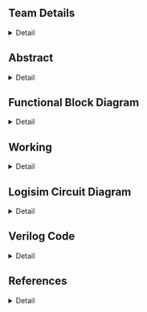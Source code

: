 
<!-- First Section -->
## Team Details
<details>
  <summary>Detail</summary>

  > Semester: 3rd Sem B. Tech. CSE

  > Section: S1

  > Team ID: S1-T3

  > Member-1: Abhijit Kar, 231CS106, abhijitkar.231cs106@nitk.edu.in

  > Member-2: Sarth Santosh Shah, 231CS154, sarthshah.231cs154@nitk.edu.in

  > Member-3: Aaryan Yadav, 231CS104, aaryanyadav.231cs104@nitk.edu.in
</details>

<!-- Second Section -->
## Abstract
<details>
  <summary>Detail</summary>
  
1. **Motivation:** For a runner, every step marks progress, and every heartbeat reflects determination. Running is more than just physical activity—it’s a journey of self-improvement and resilience. To support this growth, a tool is needed to accurately track performance and inspire continuous improvement. Our goal is to create a system that focuses on essential metrics like steps, distance, and heart rate, without the complexity of overcomplicated devices. One of our teammates, an avid runner who has participated in several college events, identified the need for such a device, believing it would help enhance performance. His experience was a key factor in motivating us to pursue this project. Real-time data offers powerful motivation, pushing runners to reach new personal bests. This project is about more than building a performance tracker; it’s about capturing the spirit of running—helping runners celebrate progress, understand their limits, and push beyond them.

2. **Problem Statement:** Optimizing physical performance is essential for runners, athletes, and fitness enthusiasts in today’s active lifestyle. Effective monitoring of performance metrics is crucial for enhancing training efficiency and ensuring user safety during exercise. While many advanced gadgets are available, the challenge lies in creating a simple, cost-effective, and reliable system using fundamental digital logic components. This project proposes the **Runner’s Performance Monitoring System**, utilizing logic gates to measure essential metrics, including steps taken, distance traveled, maximum heart rate, average heart rate, and safety alerts. The system will provide real-time motivational feedback and safety classifications, empowering runners to enhance their training while remaining safe. The core idea is to design a digital system that operates without the complexity of microcontrollers or software solutions. It will leverage combinational circuits, counters, registers, flip-flops, and comparators to process and display necessary data, enabling efficient operation focused on critical parameters for tracking, optimizing, and ensuring the safety of a runner’s performance.

3. **Features:** This system is designed to assist athletes in monitoring their performance during running sessions, using both sequential and combinational circuits. It consists of five key components:
    1. **Heartbeat Monitoring System:** Plays a crucial role in ensuring the athlete’s safety during workouts. It continuously monitors heart rate inputs taken at regular intervals and calculates the average heartbeat instantaneously.
    - The system has two types of classifications:
      - Based on the instantaneous heart rate:
        - a. **Green State (Safe Heartbeat):** Indicates that the athlete’s heart rate is within a safe range, allowing them to continue their activity without concern.
        - b. **Yellow State (Warning):** Signals that the heart rate is approaching a threshold that may require caution, prompting the athlete to be aware of their exertion level.
        - c. **Red State (Emergency Heartbeat):** Represents a critical condition where the heart rate exceeds safe limits. If this state is reached, an alarm is triggered to alert the athlete to take immediate action.
      - Based on the average heart rate: At the end of the run, the system evaluates the athlete’s average heart rate and classifies their performance into one of three distinct stages:
        - a. **Warmup Zone:** The athlete’s average heart rate remains low, indicating a light exercise intensity, suitable for warming up the body before engaging in more strenuous activity.
        - b. **Fat Burning Zone:** The heart rate is elevated to an optimal range for burning fat, where the body efficiently uses fat as the primary energy source. This zone is ideal for sustained, moderate-intensity exercise.
        - c. **Maximum Effort Zone:** The heart rate reaches a high level, pushing the athlete into a more intense workout. This is ideal for short bursts of high-intensity effort.
    - Additionally, the system records the peak heartbeat of the athlete during the session, providing valuable data for evaluating cardiovascular fitness. Knowing the peak heart rate helps athletes adjust their training intensity and avoid overexertion.
    2. **Pedometer:** Tracks the steps covered by the athlete and calculates the distance traveled during their run. It requires the user to input their stride length, which allows for accurate distance measurements.
    - **Key Features include:**
      - **Real-Time Step Counting:** Continuously counts the number of steps taken, providing immediate feedback on the athlete’s activity level.
      - **Distance Calculation:** Displays the total distance covered based on the stride length, enabling athletes to set and achieve distance goals.
      - **Speed Calculation:** Calculates and displays the athlete’s speed in real-time, helping them gauge their pace and make adjustments as needed.
      - **Time Tracking:** Records the duration of the workout, allowing users to analyze their pace and improve their running strategy.
      - **Calories Burnt Calculation and Display:** The system provides an estimate of how many calories the athlete has burned during the session.

    3. **Time Monitoring System:** It includes a stopwatch that activates when the athlete starts their activity. This stopwatch is vital, as multiple components in the system depend on it. It continuously tracks the duration of the workout and is essential for calculating key performance metrics, including speed, distance covered, and calories burned. Its integration ensures real-time accuracy and consistency, supporting other features like heartbeat monitoring and the pedometer. This allows athletes to receive precise feedback on their performance and make informed adjustments during their sessions.

    4. **Alarm System:** An integrated alarm system is triggered when the heart rate enters the red state. This alarm acts as a critical safety feature, alerting the athlete to take immediate action to prevent potential health risks.

    5. **End of Session Summary:** At the conclusion of each workout session, the system provides a comprehensive end-of-session summary. This summary includes:
    - Average heartbeat
    - Peak heartbeat
    - Total distance covered
    - Total steps taken
    - Total calories burnt
    - Total workout duration
    This summary helps athletes analyze their performance, set future goals, and track their progress over time.
</details>

<!-- Third Section -->
## Functional Block Diagram
<details>
  <summary>Detail</summary>

  ![S1-T3 drawio (2)](https://github.com/user-attachments/assets/bb8c1ee6-9e70-48a7-bb97-61a31b19ca7a)

</details>


<!-- Fourth Section -->
## Working
<details>
  <summary>Detail</summary>
      Main Module: In this system, the user’s heart rate and steps per second are provided as inputs. Additionally, the user
      selects the type of run, which can be either a walk, light jog, fast jog, or sprint. The circuit is activated by a start button
      that links and synchronizes all the other modules. When the user initiates the run, the input data is stored and distributed to
      the various modules, each responsible for specific functionalities and calculations. These modules process the data to generate
      different classifications based on the user’s performance. Upon completion of the run, the final results are displayed, providing a
      comprehensive overview of the runner’s performance.

  ## 1. Stopwatch (Time Monitoring System)  
This module governs the operation of the entire circuit. It is enabled when the runner starts running and is deactivated once the run is completed. The module consists of the following submodules:  

- **Timer Module**: Utilizes mod-10 and mod-6 counters to generate the time elapsed in hours, minutes, and seconds.  
- **Timer Display Module**: Comprises 7-segment display decoders and converters for displaying the elapsed time.  

## 2. Heart Rate Monitoring System  
This system tracks and evaluates the runner's heart rate and includes the following components:  

- **Heart Rate Generator Module**: Acts as a replacement for a heart rate sensor, generating unique heart rate values every second using specific logic, which are then input into the system.  
- **Average Heart Rate and Calories Burnt Module**: Employs combinational circuits to calculate two key features: average heart rate and calories burned. For calories burned, we developed a formula that closely replicates real-world values using the average heart rate for calculations:  
  - **Calories Burnt = Average Heart Rate × Time Elapsed × Constant** (where constant = 0.0015).  
- **Performance Evaluator**: This module evaluates the runner's performance by comparing the current heart rate values to those from a previous run. After each run, the instantaneous heart rate values are stored in a set of registers governed by specific logic. During the next run, current values are compared to the previously stored values, and the registers are updated regularly after each run is completed.  
- **Peak Heart Rate**: The maximum heart rate of the runner is updated instantaneously.  

The system makes two types of classifications:  
1. Based on instantaneous heart rate.  
2. Based on average heart rate.  

## 3. Pedometer  
This module focuses on calculating various parameters based on the runner's steps per second and allows the runner to select the type of run they desire:  

- **Step Generator**: Serves as a replacement for a step sensor, generating unique values of steps per second using specific logic every second, which are passed as input to the system.  
- **Speed and Distance Module**: Comprises combinational circuits for performing arithmetic calculations related to speed and distance.  
- **Trainer Module**: Compares the runner's current speed to their desired speed (indicated by the input type of run) and provides real-time feedback to help the runner adjust their pace as needed.  

## 4. Display Modules  
This module consists of components that convert binary numbers to BCD (Binary-Coded Decimal) numbers. The BCD values are then utilized by a 7-segment display decoder, which finally displays the output in decimal format. This feature simplifies comprehension for the user, as reading binary values can be tedious.
      

     


  
### State Diagram:

![final drawio (1)](https://github.com/user-attachments/assets/55497d9f-feb3-4b16-aa4c-1251be80ded6)


### Module Functional Table:

| Module                | Input Signals                        | Output Signals               | Operation / Description                                                                                                                                 |
|-----------------------|--------------------------------------|------------------------------|---------------------------------------------------------------------------------------------------------------------------------------------------------|
| FullAdder Dataflow     | a, b, cin (1-bit each)               | sum, cout (1-bit each)        | Performs the sum of three 1-bit inputs: sum = a ^ b ^ cin, cout = (a & b) | (cin & (a ^ b))                                                              |
| LogicalAdder Dataflow  | a, b (32-bit)                        | sum (32-bit)                  | Performs 32-bit addition using full adders.                                                                                                             |
| GateLevel Multiplier   | A, B (32-bit)                        | Product (32-bit)              | Computes the product of two 32-bit inputs using gate-level logic.                                                                                       |
| mag_comp 8bit          | a[7:0], b[7:0] (8-bit)               | p, r, q (1-bit each)          | Compares two 8-bit inputs: p = a < b, r = a > b, q = a == b.                                                                                             |
| D Flip Flop            | D, clk, rst (1-bit each)             | Q (1-bit)                     | A D flip-flop that stores data on the rising edge of the clock or resets asynchronously.                                                                 |
| Register 16            | D[15:0], clk, rst (16-bit data, clk) | Q[15:0]                       | Stores 16-bit input data and provides it as output on the next clock cycle, with reset functionality.                                                   |
| HeartRate Comparator   | hr_input (8-bit)                     | hr_classification (2-bit)     | Classifies heart rate into safe, warning, or emergency zones.                                                                                           |
| Workout Intensity Comp | avg_heart_rate (32-bit)              | workout_intensity (2-bit)     | Classifies workout intensity based on average heart rate into warmup, fat burn, or intense cardio.                                                      |

### StepCalculatorDataflow Truth Table:

| Cycle | hr_input | steps_per_second | stride_length | valid_input | total_steps |
|-------|----------|------------------|---------------|-------------|-------------|
| 1     | 130      | 3                | 80            | 1           | 3           |
| 2     | 140      | 2                | 80            | 1           | 5           |
| 3     | 160      | 4                | 80            | 1           | 9           |
| 4     | 180      | 3                | 80            | 1           | 12          |
| 5     | 200      | 3                | 80            | 1           | 15          |

| Total Distance (cm) | Time Elapsed (s) | Heart Rate Classification | Max Heart Rate |
|---------------------|------------------|---------------------------|----------------|
| 240                 | 1                | Safe (00)                  | 130            |
| 400                 | 2                | Safe (00)                  | 140            |
| 720                 | 3                | Warning (01)               | 160            |
| 960                 | 4                | Warning (01)               | 180            |
| 1200                | 5                | Emergency (10)             | 200            |

| Total Calories (kcal) | Average Heart Rate | Speed (cm/s) |
|-----------------------|--------------------|--------------|
| 1.95                  | 130                | 240          |
| 5.1                   | 135                | 200          |
| 11.4                  | 143.3              | 240          |
| 21.0                  | 152.5              | 240          |
| 33.0                  | 162                | 240          |

</details>

<!-- Fifth Section -->
## Logisim Circuit Diagram
<details>
  <summary>Detail</summary>

  > logisim circuit diagram module.
  >MAIN MODULE

  ![1](https://github.com/user-attachments/assets/146268a9-1562-4f34-af0d-500d2ce66957)
  >PERFORMANCE EVALUATOR
  
  ![2](https://github.com/user-attachments/assets/4473842c-68ed-47c2-a61b-b38e237816bf)
  >HEART RATE GENERATOR
  
  ![3](https://github.com/user-attachments/assets/afa67681-6d7c-4775-9cc8-dbbe36c86ce7)
  >STEP GENERATOR
  
  ![4](https://github.com/user-attachments/assets/59d32feb-87b6-4b39-bc9e-6e0ad6c29f38)
  >AVERAGE AND CALORIES
  
  ![5](https://github.com/user-attachments/assets/173f1edf-0173-4f80-bc17-775229d6f85a)
  >TRAINER
  
  ![6](https://github.com/user-attachments/assets/e91bd3a0-5d90-4e44-8c08-75a393c925fd)

</details>


<!-- Sixth Section -->
## Verilog Code
<details>
  <summary>Detail</summary>

  > Main Code.

  ```verilog
  module FullAdderGateLevel (
    input a,
    input b,
    input cin,
    output sum,
    output cout
);
    wire xor_ab, and_ab, and_cin_xor_ab;

    // XOR gates for sum
    xor (xor_ab, a, b);       // First XOR for a and b
    xor (sum, xor_ab, cin);   // Second XOR with cin to get sum

    // AND and OR gates for carry out
    and (and_ab, a, b);                     // AND gate for a and b
    and (and_cin_xor_ab, cin, xor_ab);      // AND gate for cin and (a ^ b)
    or (cout, and_ab, and_cin_xor_ab);      // OR gate for carry out
endmodule


module LogicalAdderGateLevel (
    input [31:0] a,
    input [31:0] b,
    output [31:0] sum
);
    wire [31:0] carry;  // Carry outputs from the full adders

    // Instantiate the first Full Adder (Least Significant Bit)
    FullAdderGateLevel fa0 (
        .a(a[0]),
        .b(b[0]),
        .cin(1'b0),       // Initial carry input is 0
        .sum(sum[0]),
        .cout(carry[0])
    );

    genvar i;
    generate
        for (i = 1; i < 32; i = i + 1) begin: adder_chain
            // Instantiate a Full Adder for each bit
            FullAdderGateLevel fa (
                .a(a[i]),
                .b(b[i]),
                .cin(carry[i-1]), // Previous carry
                .sum(sum[i]),
                .cout(carry[i])
            );
        end
    endgenerate
endmodule

module GateLevelMultiplierDataflow (
    input [31:0] A,               // 32-bit multiplicand
    input [31:0] B,               // 32-bit multiplier
    output [63:0] Product         // 64-bit product (to accommodate overflow)
);
    wire [31:0] partial_product[31:0]; // Array to hold partial products
    wire [63:0] sum[31:0];          // Array to hold intermediate sums

    genvar i, j;

    // Generate partial products (AND operation)
    generate
        for (i = 0; i < 32; i = i + 1) begin: partial_product_generation
            for (j = 0; j < 32; j = j + 1) begin: generate_partial_products
                assign partial_product[i][j] = A[j] & B[i];  // AND operation for each bit
            end
        end
    endgenerate

    // Initialize the first sum with the first partial product
    assign sum[0] = {32'b0, partial_product[0]}; // Zero-extend to match the sum width

    // Dataflow modeling for summing partial products
    generate
        for (i = 1; i < 32; i = i + 1) begin: summation_loop
            assign sum[i] = {32'b0, partial_product[i]} + sum[i-1];  // Zero-extend and sum
        end
    endgenerate

    assign Product = sum[31];  // Final product output
endmodule


// 8-bit Comparator using Gate Level Modeling
module comparator_8bit_dataflow (
    input [7:0] A,          // 8-bit input A
    input [7:0] B,          // 8-bit input B
    output A_greater,       // Output high if A > B
    output A_less,          // Output high if A < B
    output A_equal          // Output high if A == B
);
    wire [7:0] eq;          // Wire array for equality checks
    wire [7:0] greater;     // Intermediate wire for greater checks
    wire [7:0] less;        // Intermediate wire for less checks

    // Equality logic using XNOR gates
    genvar i;
    generate
        for (i = 0; i < 8; i = i + 1) begin: equality_check
            xnor u_eq(eq[i], A[i], B[i]); // A[i] XNOR B[i] for equality check
        end
    endgenerate

    assign A_equal = &eq; // A is equal to B if all bits are equal

    // Less than logic
    assign A_less = (~A[7] & B[7]) |                  // Case: MSB A < B
                    (eq[7] & ~A[6] & B[6]) |         // Case: 2nd MSB A < B
                    (eq[7] & eq[6] & ~A[5] & B[5]) | // Case: 3rd MSB A < B
                    (eq[7] & eq[6] & eq[5] & ~A[4] & B[4]) |
                    (eq[7] & eq[6] & eq[5] & eq[4] & ~A[3] & B[3]) |
                    (eq[7] & eq[6] & eq[5] & eq[4] & eq[3] & ~A[2] & B[2]) |
                    (eq[7] & eq[6] & eq[5] & eq[4] & eq[3] & eq[2] & ~A[1] & B[1]) |
                    (eq[7] & eq[6] & eq[5] & eq[4] & eq[3] & eq[2] & eq[1] & ~A[0] & B[0]);

    // Greater than logic
    assign A_greater = (A[7] & ~B[7]) |                // Case: MSB A > B
                       (eq[7] & A[6] & ~B[6]) |      // Case: 2nd MSB A > B
                       (eq[7] & eq[6] & A[5] & ~B[5]) |
                       (eq[7] & eq[6] & eq[5] & A[4] & ~B[4]) |
                       (eq[7] & eq[6] & eq[5] & eq[4] & A[3] & ~B[3]) |
                       (eq[7] & eq[6] & eq[5] & eq[4] & eq[3] & A[2] & ~B[2]) |
                       (eq[7] & eq[6] & eq[5] & eq[4] & eq[3] & eq[2] & A[1] & ~B[1]) |
                       (eq[7] & eq[6] & eq[5] & eq[4] & eq[3] & eq[2] & eq[1] & A[0] & ~B[0]);
endmodule


// Heart Rate Comparator using Gate Level Modeling
module HeartRateComparatorDataflow (
    input [7:0] hr_input,          // 8-bit heart rate input
    output [1:0] hr_classification  // 2-bit heart rate classification
);
    wire A_greater_150, A_less_150, A_equal_150;
    wire A_greater_180, A_less_180, A_equal_180;

    // Instantiate 8-bit comparators to compare with 150 and 180
    comparator_8bit_dataflow comp150 (
        .A(hr_input),
        .B(8'd150),
        .A_greater(A_greater_150),
        .A_less(A_less_150),
        .A_equal(A_equal_150)
    );

    comparator_8bit_dataflow comp180 (
        .A(hr_input),
        .B(8'd180),
        .A_greater(A_greater_180),
        .A_less(A_less_180),
        .A_equal(A_equal_180)
    );

    // Determine heart rate classification
    assign hr_classification = 
        A_less_150 ? 2'b00 :  // Safe (less than 150)
        A_less_180 ? 2'b01 :  // Warning (between 150 and 180)
                     2'b10;   // Emergency (greater than or equal to 180)
endmodule


// Workout Intensity Comparator using Gate Level Modeling
module WorkoutIntensityComparatorDataflow (
    input [31:0] avg_heart_rate,      // 32-bit average heart rate input
    output [1:0] workout_intensity     // 2-bit workout intensity classification
);
    wire A_greater_120, A_less_120, A_equal_120;
    wire A_greater_160, A_less_160, A_equal_160;

    // Instantiate 8-bit comparators to compare with 120 and 160
    comparator_8bit_dataflow comp120 (
        .A(avg_heart_rate[7:0]),  // Use the lower 8 bits for comparison
        .B(8'd120),
        .A_greater(A_greater_120),
        .A_less(A_less_120),
        .A_equal(A_equal_120)
    );

    comparator_8bit_dataflow comp160 (
        .A(avg_heart_rate[7:0]),  // Use the lower 8 bits for comparison
        .B(8'd160),
        .A_greater(A_greater_160),
        .A_less(A_less_160),
        .A_equal(A_equal_160)
    );

    // Determine workout intensity
    assign workout_intensity = 
        A_less_120 ? 2'b00 :  // WARMUP
        A_less_160 ? 2'b01 :  // FAT BURN
                     2'b10;   // INTENSE CARDIO
endmodule


// Step Calculator using Gate Level Modeling
module StepCalculatorDataflow (
    input wire clk,                   // Clock input
    input wire rst,                   // Reset input
    input wire [7:0] hr_input,       // Heart rate input
    input wire [1:0] steps_per_second,// Steps taken per second
    input wire [7:0] stride_length,   // Length of each stride
    input wire valid_input,           // Flag for valid input
    output reg [15:0] total_steps,    // Total steps counter
    output reg [31:0] total_distance,  // Total distance covered
    output reg [31:0] distance_per_second, // Distance covered per second
    output reg [7:0] time_elapsed,    // Time elapsed in seconds
    output wire [1:0] heart_rate_classification, // Heart rate classification
    output reg [7:0] max_heart_rate,  // Maximum heart rate recorded
    output reg [31:0] total_calories,  // Total calories burned
    output reg [31:0] average_heart_rate, // Average heart rate
    output wire [1:0] workout_intensity, // Workout intensity classification
    output reg [15:0] speed           // Current speed
);

    reg [31:0] heart_rate_sum;        // Sum of heart rates for average calculation
    reg [7:0] heart_rate_count;       // Count of heart rate samples
    reg [7:0] time_counter;           // Counter for elapsed time in seconds
    wire [31:0] distance_this_second; // Distance covered in the current second
    wire [31:0] calories_this_second; // Calories burned in the current second

    // Dataflow modeling for distance and calories calculation
    assign distance_this_second = steps_per_second * stride_length; // Calculate distance this second
    assign calories_this_second = distance_this_second * 50;  // Assuming 50 calories burned per unit distance

    // Heart rate and workout intensity classification
    HeartRateComparatorDataflow hr_comparator (
        .hr_input(hr_input),
        .hr_classification(heart_rate_classification)
    );

    WorkoutIntensityComparatorDataflow workout_intensity_comparator (
        .avg_heart_rate(average_heart_rate),
        .workout_intensity(workout_intensity)
    );

    always @(posedge clk or posedge rst) begin
        if (rst) begin
            total_steps <= 0;
            total_distance <= 0;
            distance_per_second <= 0;
            time_counter <= 0;
            time_elapsed <= 0;
            max_heart_rate <= 0;
            total_calories <= 0;
            average_heart_rate <= 0;
            heart_rate_sum <= 0;
            heart_rate_count <= 0;
            speed <= 0;
        end else if (valid_input) begin
            total_steps <= total_steps + steps_per_second;  // Update total steps
            total_distance <= total_distance + distance_this_second;  // Update total distance
            total_calories <= total_calories + calories_this_second;  // Update total calories

            // Heart rate tracking
            if (hr_input > max_heart_rate)
                max_heart_rate <= hr_input;  // Update max heart rate if current input is greater

            heart_rate_sum <= heart_rate_sum + hr_input; // Accumulate heart rate
            heart_rate_count <= heart_rate_count + 1;     // Increment heart rate sample count
            average_heart_rate <= heart_rate_sum / heart_rate_count; // Calculate average heart rate

            // Time tracking
            time_counter <= time_counter + 1;             // Increment time counter
            time_elapsed <= time_counter;                  // Update elapsed time

            // Speed calculation (distance / time)
            if (time_elapsed > 0)
                speed <= total_distance / time_elapsed;   // Calculate speed
            else
                speed <= 0;                               // Set speed to 0 if no time has elapsed
        end
    end
endmodule

// Heart Rate and Step Comparator using Comparator Modules
module HeartRateAndStepComparator(
    input [7:0] hr_input,           // Current heart rate
    input [7:0] previous_hr,        // Previous heart rate
    input [1:0] steps_input,        // Current steps per second
    input [1:0] previous_steps,     // Previous steps per second
    output [1:0] hr_comparison,     // 2'b00: same, 2'b01: higher, 2'b10: lower
    output step_feedback            // 1: "Good", 0: "Go Faster"
);
    wire A_greater_hr, A_less_hr, A_equal_hr;
    wire A_greater_steps, A_less_steps, A_equal_steps;

    // Compare heart rates using the 8-bit comparator
    comparator_8bit_dataflow hr_comp (
        .A(hr_input),
        .B(previous_hr),
        .A_greater(A_greater_hr),
        .A_less(A_less_hr),
        .A_equal(A_equal_hr)
    );

    // Compare steps per second using the 8-bit comparator
    comparator_8bit_dataflow steps_comp (
        .A({6'b0, steps_input}),           // Zero extend steps_input to match bit-width
        .B({6'b0, previous_steps}),        // Zero extend previous_steps to match bit-width
        .A_greater(A_greater_steps),
        .A_less(A_less_steps),
        .A_equal(A_equal_steps)
    );

    // Determine heart rate comparison
    assign hr_comparison = A_greater_hr ? 2'b01 : 
                           A_less_hr ? 2'b10 : 
                           2'b00;  // Same

    // Determine step feedback: 1 if steps are good (greater or equal), 0 if faster needed
    assign step_feedback = (A_greater_steps | A_equal_steps);
endmodule




```
  > Testbench Code.
```verilog
// Testbench for Step Calculator and Comparator
module step_calculator_tb;

    reg clk;
    reg rst;
    reg [7:0] hr_input;
    reg [1:0] steps_per_second;
    reg [7:0] stride_length;
    reg valid_input;
    wire [15:0] total_steps;
    wire [31:0] total_distance;
    wire [7:0] time_elapsed;
    wire [1:0] heart_rate_classification;
    wire [7:0] max_heart_rate;
    wire [31:0] total_calories;
    wire [31:0] average_heart_rate;
    wire [1:0] workout_intensity;
    reg [7:0] previous_hr;          // Previous heart rate for comparison
    reg [1:0] previous_steps;       // Previous steps per second for comparison
    wire [1:0] hr_comparison;       // Output from comparison (higher, lower)
    wire step_feedback;             // Output from comparison (good or go faster)
    real speed;

    // Instantiate the StepCalculatorDataflow module
    StepCalculatorDataflow uut (
        .clk(clk),
        .rst(rst),
        .hr_input(hr_input),
        .steps_per_second(steps_per_second),
        .stride_length(stride_length),
        .valid_input(valid_input),
        .total_steps(total_steps),
        .total_distance(total_distance),
        .time_elapsed(time_elapsed),
        .heart_rate_classification(heart_rate_classification),
        .max_heart_rate(max_heart_rate),
        .total_calories(total_calories),
        .average_heart_rate(average_heart_rate),
        .workout_intensity(workout_intensity)
    );

    // Instantiate the HeartRateAndStepComparator module
    HeartRateAndStepComparator comparator (
        .hr_input(hr_input),
        .previous_hr(previous_hr),
        .steps_input(steps_per_second),
        .previous_steps(previous_steps),
        .hr_comparison(hr_comparison),
        .step_feedback(step_feedback)
    );

    // Clock signal generation
    always #5 clk = ~clk;  // 100 MHz clock, period = 10 time units

    // Function to convert classification to text
    function [8*10:0] classification_to_text;
        input [1:0] classification;
        begin
            case (classification)
                2'b00: classification_to_text = "Safe";
                2'b01: classification_to_text = "Warning";
                2'b10: classification_to_text = "Emergency";
                default: classification_to_text = "Unknown";
            endcase
        end
    endfunction

    // Function to convert workout intensity to text
    function [8*20:0] workout_intensity_to_text;
        input [1:0] intensity;
        begin
            case (intensity)
                2'b00: workout_intensity_to_text = "Warmup";
                2'b01: workout_intensity_to_text = "Fat Burn";
                2'b10: workout_intensity_to_text = "Intense Cardio";
                default: workout_intensity_to_text = "Unknown Intensity";
            endcase
        end
    endfunction

    // Display function for heart rate comparison
    function [8*20:0] hr_comparison_text;
        input [1:0] comparison;
        begin
            case (comparison)
                2'b00: hr_comparison_text = "Same";
                2'b01: hr_comparison_text = "Higher";
                2'b10: hr_comparison_text = "Lower";
                default: hr_comparison_text = "Unknown";
            endcase
        end
    endfunction

    integer i;  // Loop counter
    reg direction_hr;  // To keep track of heart rate increment or decrement
    reg [2:0] step_pattern_index;  // Step pattern index to cycle through 1 2 3 4 3 2

    initial begin
        // Initialize signals
        clk = 0;
        rst = 1;
        hr_input = 120;
        valid_input = 0;
        stride_length = 75;  // Set stride length to 75 cm
        direction_hr = 1;  // Start with heart rate incrementing
        step_pattern_index = 0;  // Start with the first pattern index
        previous_hr = 120;
        previous_steps = 2;

        // Reset the system
        #10;
        rst = 0;

        // Loop through 20 cycles of incrementing and decrementing heart rate and steps
        for (i = 0; i < 20; i = i + 1) begin
            #10;
            // Adjust heart rate incrementally
            if (direction_hr) begin
                hr_input = hr_input + 10;
                if (hr_input >= 170) direction_hr = 0;  // Start decrementing after reaching 170
            end else begin
                hr_input = hr_input - 10;
                if (hr_input <= 120) direction_hr = 1;  // Start incrementing after reaching 120
            end

            // Steps per second pattern: 2 3 4 3 2
            case (step_pattern_index)
                0: steps_per_second = 2;
                1: steps_per_second = 3;
                2: steps_per_second = 4;
                3: steps_per_second = 3;
                4: steps_per_second = 2;
            endcase

            // Move to the next step pattern
            step_pattern_index = step_pattern_index + 1;
            if (step_pattern_index > 4)
                step_pattern_index = 0;  // Loop back to start of the pattern

            valid_input = 1;
            
            #5;  // Wait for the input to be processed

            // Print heart rate comparison and step feedback
            $display("Heart Rate: %d, Previous HR: %d, Comparison: %s", hr_input, previous_hr, hr_comparison_text(hr_comparison));
            $display("Steps Per Second: %d, Previous Steps: %d, Feedback: %s", steps_per_second, previous_steps, (step_feedback ? "Good" : "Go Faster"));

            // Update previous values for next cycle
            previous_hr = hr_input;
            previous_steps = steps_per_second;

            #5; valid_input = 0;  // Deactivate valid input for the next cycle
        end

        // Calculate speed (distance in cm / time in seconds) after the loop ends
        if (time_elapsed > 0) begin
            speed = total_distance / time_elapsed;
        end else begin
            speed = 0;
        end

        // Final results
        $display("Final Results:");
        $display("Total Steps: %d", total_steps);
        $display("Total Distance: %d cm", total_distance);
        $display("Time Elapsed: %d seconds", time_elapsed);
        $display("Max Heart Rate: %d", max_heart_rate);
        $display("Total Calories: %d", total_calories);
        $display("Average Heart Rate: %d", average_heart_rate);
        $display("Speed: %f cm/s", speed);
        $display("Workout Intensity: %s", workout_intensity_to_text(workout_intensity));

        // Stop the simulation
        $finish;
    end
endmodule
```

</details> 

## References
<details>
  <summary>Detail</summary>

  > 1. https://www.rei.com/learn/expert-advice/how-to-train-with-a-heart-rate-monitor.html
  > 2. https://tinyurl.com/heartrateinfo
  > 3. https://www.runnersneed.com/expert-advice/gear-guides/running-watch-buying-guide.html

</details>
